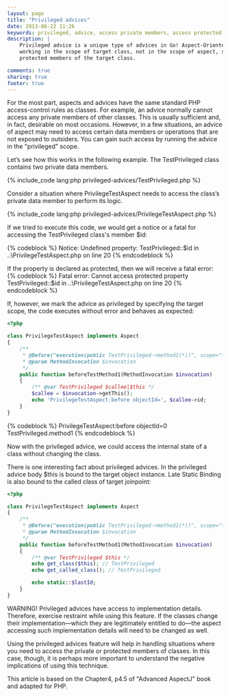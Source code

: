 ```yaml
---
layout: page
title: "Privileged advices"
date: 2013-06-22 11:26
keywords: privileged, advice, access private members, access protected members
description: |
    Privileged advice is a unique type of advices in Go! Aspect-Oriented framework. Privileged advice is
    working in the scope of target class, not in the scope of aspect, so there is a transparent access to the private and
    protected members of the target class.

comments: true
sharing: true
footer: true
---
```


For the most part, aspects and advices have the same standard PHP access-control rules as
classes. For example, an advice normally cannot access any private members of
other classes. This is usually sufficient and, in fact, desirable on most occasions.
However, in a few situations, an advice of aspect may need to access certain data members
or operations that are not exposed to outsiders. You can gain such access by
running the advice in the "privileged" scope.

Let’s see how this works in the following example. The TestPrivileged class
contains two private data members.

{% include_code lang:php privileged-advices/TestPrivileged.php %}

Consider a situation where PrivilegeTestAspect needs to access
the class’s private data member to perform its logic.

{% include_code lang:php privileged-advices/PrivilegeTestAspect.php %}

If we tried to execute this code, we would get a notice or a fatal for accessing the
TestPrivileged class's member $id:

{% codeblock %}
Notice: Undefined property: TestPrivileged::$id in ..\PrivilegeTestAspect.php on line 20
{% endcodeblock %}

If the property is declared as protected, then we will receive a fatal error:
{% codeblock %}
Fatal error: Cannot access protected property TestPrivileged::$id in ..\PrivilegeTestAspect.php on line 20
{% endcodeblock %}

If, however, we mark the advice as privileged by specifying the target scope, the code executes
without error and behaves as expected:

```php
<?php

class PrivilegeTestAspect implements Aspect
{
    /**
     * @Before("execution(public TestPrivileged->method1(*))", scope="target")
     * @param MethodInvocation $invocation
     */
    public function beforeTestMethod1(MethodInvocation $invocation)
    {
        /** @var TestPrivileged $callee|$this */
        $callee = $invocation->getThis();
        echo 'PrivilegeTestAspect:before objectId=', $callee->id;
    }
}
```
{% codeblock %}
PrivilegeTestAspect:before objectId=0
TestPrivileged.method1
{% endcodeblock %}

Now with the privileged advice, we could access the internal state of a class without changing the class.

There is one interesting fact about privileged advices. In the privileged advice body $this is bound to the target object
instance. Late Static Binding is also bound to the called class of target joinpoint:

```php
<?php

class PrivilegeTestAspect implements Aspect
{
    /**
     * @Before("execution(public TestPrivileged->method1(*))", scope="target")
     * @param MethodInvocation $invocation
     */
    public function beforeTestMethod1(MethodInvocation $invocation)
    {
        /** @var TestPrivileged $this */
        echo get_class($this); // TestPrivileged
        echo get_called_class(); // TestPrivileged

        echo static::$lastId;
    }
}
```


WARNING! Privileged advices have access to implementation details. Therefore, exercise restraint while using this feature.
If the classes change their implementation—which they are legitimately entitled to do—the aspect
accessing such implementation details will need to be changed as well.

Using the privileged advices feature will help in handling situations where you
need to access the private or protected members of classes. In this case, though, it is perhaps
more important to understand the negative implications of using this technique.

This article is based on the Chapter4, p4.5 of "Advanced AspectJ" book and adapted for PHP.